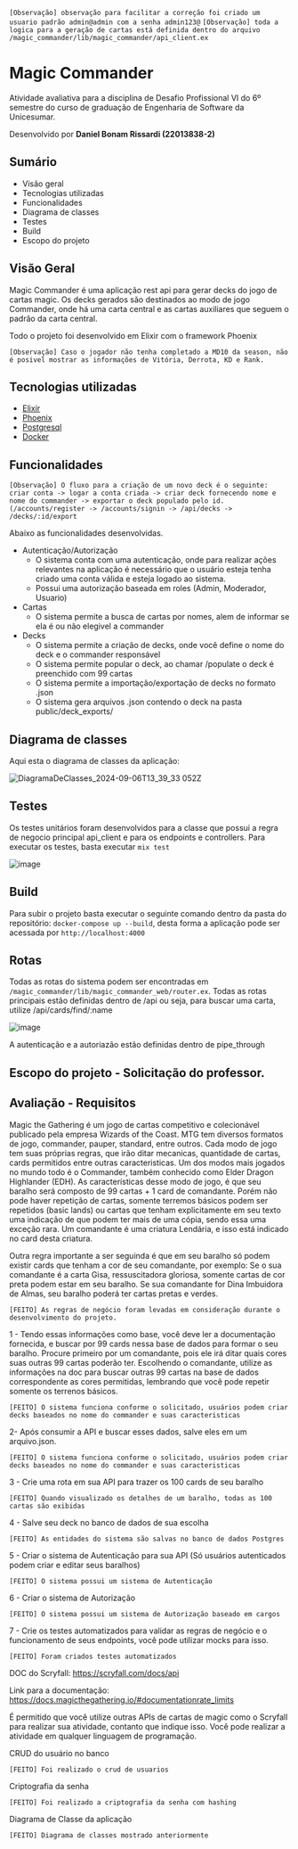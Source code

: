 `[Observação] observação para facilitar a correção foi criado um usuario padrão admin@admin com a senha admin123@`
`[Observação] toda a logica para a geração de cartas está definida dentro do arquivo /magic_commander/lib/magic_commander/api_client.ex`

# Magic Commander

Atividade avaliativa para a disciplina de Desafio Profissional VI do 6º semestre do curso de graduação de Engenharia de Software da Unicesumar.

Desenvolvido por **Daniel Bonam Rissardi (22013838-2)**

## Sumário

- Visão geral
- Tecnologias utilizadas
- Funcionalidades
- Diagrama de classes
- Testes
- Build
- Escopo do projeto

## Visão Geral

Magic Commander é uma aplicação rest api para gerar decks do jogo de cartas magic. Os decks gerados são destinados ao modo de jogo Commander, onde há uma carta central e as cartas auxiliares que seguem o padrão da carta central.

Todo o projeto foi desenvolvido em Elixir com o framework Phoenix

`[Observação] Caso o jogador não tenha completado a MD10 da season, não é posivel mostrar as informações de Vitória, Derrota, KD e Rank.`

## Tecnologias utilizadas

- [Elixir](https://elixir-lang.org/)
- [Phoenix](https://www.phoenixframework.org/)
- [Postgresql](https://www.postgresql.org/)
- [Docker](https://www.docker.com/)

## Funcionalidades
`[Observação] O fluxo para a criação de um novo deck é o seguinte: criar conta -> logar a conta criada -> criar deck fornecendo nome e nome do commander -> exportar o deck populado pelo id. (/accounts/register -> /accounts/signin -> /api/decks -> /decks/:id/export`

Abaixo as funcionalidades desenvolvidas.

- Autenticação/Autorização
    - O sistema conta com uma autenticação, onde para realizar ações relevantes na aplicação é necessário que o usuário esteja tenha criado uma conta válida e esteja logado ao sistema.
    - Possui uma autorização baseada em roles (Admin, Moderador, Usuario)
- Cartas
    - O sistema permite a busca de cartas por nomes, alem de informar se ela é ou não elegivel a commander
- Decks
    - O sistema permite a criação de decks, onde você define o nome do deck e o commander responsável
    - O sistema permite popular o deck, ao chamar /populate o deck é preenchido com 99 cartas
    - O sistema permite a importação/exportação de decks no formato .json
    - O sistema gera arquivos .json contendo o deck na pasta public/deck_exports/

## Diagrama de classes
Aqui esta o diagrama de classes da aplicação:

![DiagramaDeClasses_2024-09-06T13_39_33 052Z](https://github.com/user-attachments/assets/121fb175-df54-4d99-afcb-7ef70da609c9)


## Testes
Os testes unitários foram desenvolvidos para a classe que possui a regra de negocio principal api_client e para os endpoints e controllers. Para executar os testes, basta executar `mix test`

![image](https://github.com/user-attachments/assets/4b63c18a-0a66-45e1-b603-b79de2647daf)

## Build
Para subir o projeto basta executar o seguinte comando dentro da pasta do repositório: `docker-compose up --build`, desta forma a aplicação pode ser acessada por `http://localhost:4000`

## Rotas
Todas as rotas do sistema podem ser encontradas em `/magic_commander/lib/magic_commander_web/router.ex`. Todas as rotas principais estão definidas dentro de /api ou seja, para buscar uma carta, utilize /api/cards/find/:name 

![image](https://github.com/user-attachments/assets/3f01c77d-9e1b-4f04-a796-6b2216e87c01)

A autenticação e a autoriazão estão definidas dentro de pipe_through

## Escopo do projeto - Solicitação do professor.
## Avaliação - Requisitos
Magic the Gathering é um jogo de cartas competitivo e colecionável publicado pela empresa Wizards of the Coast.
MTG tem diversos formatos de jogo, commander, pauper, standard, entre outros.
Cada modo de jogo tem suas próprias regras, que irão ditar mecanicas, quantidade de cartas, cards permitidos entre outras caracteristicas.
Um dos modos mais jogados no mundo todo é o Commander, também conhecido como Elder Dragon Highlander (EDH).
As características desse modo de jogo, é que seu baralho será composto de 99 cartas + 1 card de comandante. Porém não pode haver repetição de cartas, somente terremos básicos podem ser repetidos (basic lands) ou cartas que tenham explicitamente em seu texto uma indicação de que podem ter mais de uma cópia, sendo essa uma exceção rara.
Um comandante é uma criatura Lendária, e isso está indicado no card desta criatura.

Outra regra importante a ser seguinda é que em seu baralho só podem existir cards que tenham a cor de seu comandante, por exemplo:
Se o sua comandante é a carta Gisa, ressuscitadora gloriosa, somente cartas de cor preta podem estar em seu baralho.
Se sua comandante for Dina Imbuidora de Almas, seu baralho poderá ter cartas pretas e verdes.

`[FEITO] As regras de negócio foram levadas em consideração durante o desenvolvimento do projeto.`

1 - Tendo essas informações como base, você deve ler a documentação fornecida, e buscar por 99 cards nessa base de dados para formar o seu baralho.
Procure primeiro por um comandante, pois ele irá ditar quais cores suas outras 99 cartas poderão ter.
Escolhendo o comandante, utilize as informações na doc para buscar outras 99 cartas na base de dados correspondente as cores permitidas, lembrando que você pode repetir somente os terrenos básicos.

`[FEITO] O sistema funciona conforme o solicitado, usuários podem criar decks baseados no nome do commander e suas caracteristicas`

2- Após consumir a API e buscar esses dados, salve eles em um arquivo.json.

`[FEITO] O sistema funciona conforme o solicitado, usuários podem criar decks baseados no nome do commander e suas caracteristicas`

3 - Crie uma rota em sua API para trazer os 100 cards de seu baralho

`[FEITO] Quando visualizado os detalhes de um baralho, todas as 100 cartas são exibidas`

4 - Salve seu deck no banco de dados de sua escolha

`[FEITO] As entidades do sistema são salvas no banco de dados Postgres`

5 - Criar o sistema de Autenticação para sua API (Só usuários autenticados podem criar e editar seus baralhos)

`[FEITO] O sistema possui um sistema de Autenticação`

6 - Criar o sistema de Autorização

`[FEITO] O sistema possui um sistema de Autorização baseado em cargos`

7 - Crie os testes automatizados para validar as regras de negócio e o funcionamento de seus endpoints, você pode utilizar mocks para isso.

`[FEITO] Foram criados testes automatizados`

DOC do Scryfall: https://scryfall.com/docs/api

Link para a documentação: https://docs.magicthegathering.io/#documentationrate_limits

É permitido que você utilize outras APIs de cartas de magic como o Scryfall para realizar sua atividade, contanto que indique isso.
Você pode realizar a atividade em qualquer linguagem de programação.

CRUD do usuário no banco

`[FEITO] Foi realizado o crud de usuarios`

Criptografia da senha

`[FEITO] Foi realizado a criptografia da senha com hashing`

Diagrama de Classe da aplicação

`[FEITO] Diagrama de classes mostrado anteriormente`
